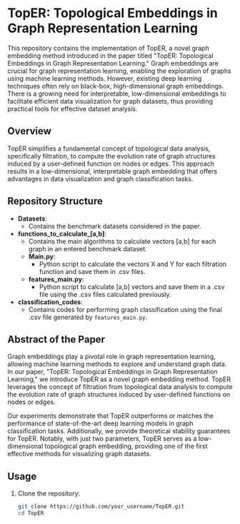 # TopER: Topological Embeddings in Graph Representation Learning

This repository contains the implementation of TopER, a novel graph embedding method introduced in the paper titled "TopER: Topological Embeddings in Graph Representation Learning." Graph embeddings are crucial for graph representation learning, enabling the exploration of graphs using machine learning methods. However, existing deep learning techniques often rely on black-box, high-dimensional graph embeddings. There is a growing need for interpretable, low-dimensional embeddings to facilitate efficient data visualization for graph datasets, thus providing practical tools for effective dataset analysis.

## Overview
TopER simplifies a fundamental concept of topological data analysis, specifically filtration, to compute the evolution rate of graph structures induced by a user-defined function on nodes or edges. This approach results in a low-dimensional, interpretable graph embedding that offers advantages in data visualization and graph classification tasks.

## Repository Structure
- **Datasets**:
  - Contains the benchmark datasets considered in the paper.
- **functions_to_calculate_[a,b]**:
  - Contains the main algorithms to calculate vectors [a,b] for each graph in an entered benchmark dataset.
  - **Main.py**:
    - Python script to calculate the vectors X and Y for each filtration function and save them in .csv files.
  - **features_main.py**:
    - Python script to calculate [a,b] vectors and save them in a .csv file using the .csv files calculated previously.
- **classification_codes**:
  - Contains codes for performing graph classification using the final .csv file generated by `features_main.py`.

## Abstract of the Paper
Graph embeddings play a pivotal role in graph representation learning, allowing machine learning methods to explore and understand graph data. In our paper, "TopER: Topological Embeddings in Graph Representation Learning," we introduce TopER as a novel graph embedding method. TopER leverages the concept of filtration from topological data analysis to compute the evolution rate of graph structures induced by user-defined functions on nodes or edges.

Our experiments demonstrate that TopER outperforms or matches the performance of state-of-the-art deep learning models in graph classification tasks. Additionally, we provide theoretical stability guarantees for TopER. Notably, with just two parameters, TopER serves as a low-dimensional topological graph embedding, providing one of the first effective methods for visualizing graph datasets.

## Usage
1. Clone the repository:
   ```bash
   git clone https://github.com/your_username/TopER.git
   cd TopER



